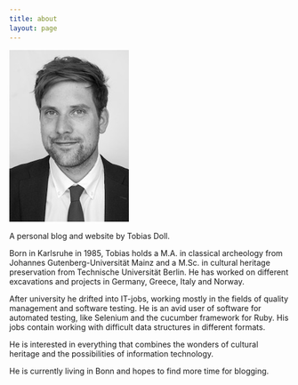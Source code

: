 ```yaml
---
title: about
layout: page
---
```


![Tobias Doll](/assets/images/avatar.gif)

A personal blog and website by Tobias Doll.

Born in Karlsruhe in 1985, Tobias holds a M.A. in classical archeology from Johannes Gutenberg-Universität Mainz and a M.Sc. in cultural heritage preservation from Technische Universität Berlin. He has worked on different excavations and projects in Germany, Greece, Italy and Norway.

After university he drifted into IT-jobs, working mostly in the fields of quality management and software testing. He is an avid user of software for automated testing, like Selenium and the cucumber framework for Ruby. His jobs contain working with difficult data structures in different formats.

He is interested in everything that combines the wonders of cultural heritage and the possibilities of information technology.

He is currently living in Bonn and hopes to find more time for blogging.